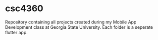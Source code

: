 # csc4360
Repository containing all projects created during my Mobile App Development class at Georgia State University.
Each folder is a seperate flutter app.
